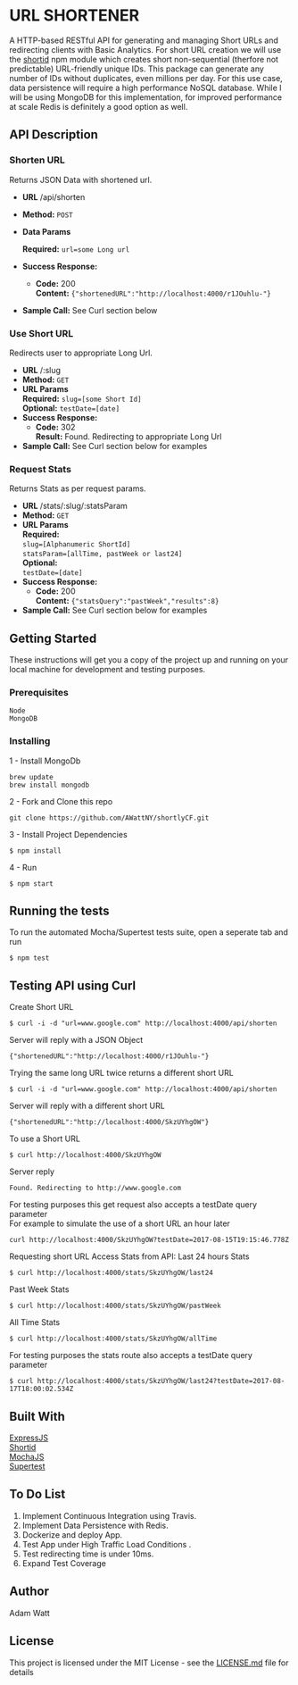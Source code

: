 # URL SHORTENER

A HTTP-based RESTful API for generating and managing Short URLs and redirecting clients with Basic Analytics.
For short URL creation we will use the [shortid](https://www.npmjs.com/package/shortid) npm module which creates short non-sequential (therfore not predictable) URL-friendly unique IDs. This package can generate any number of IDs without duplicates, even millions per day. For this use case, data persistence will require a high performance NoSQL database. While I will be using MongoDB for this implementation, for improved performance at scale Redis is definitely a good option as well. 

## API Description
### Shorten URL
  Returns JSON Data with shortened url.
* **URL**
  /api/shorten
* **Method:**
  `POST`
*  **Data Params**

   **Required:**
    `url=some Long url`
* **Success Response:**

  * **Code:** 200 <br />
    **Content:** `{"shortenedURL":"http://localhost:4000/r1JOuhlu-"}`
 
* **Sample Call:**
  See Curl section below
  
### Use Short URL
  Redirects user to appropriate Long Url.
* **URL**
  /:slug
* **Method:**
  `GET`
*  **URL Params** <br />
  **Required:** 
    `slug=[some Short Id]` <br />
  **Optional:** 
    `testDate=[date]` <br />
* **Success Response:**
  * **Code:** 302 <br />
    **Result:** Found. Redirecting to appropriate Long Url
* **Sample Call:**
  See Curl section below for examples

### Request Stats
  Returns Stats as per request params.
* **URL**
  /stats/:slug/:statsParam
* **Method:**
  `GET`
*  **URL Params** <br />
   **Required:** <br />
    `slug=[Alphanumeric ShortId]`<br />
    `statsParam=[allTime, pastWeek or last24]`<br />
   **Optional:** <br />
    `testDate=[date]`
* **Success Response:**
  * **Code:** 200 <br />
    **Content:** `{"statsQuery":"pastWeek","results":8}`
* **Sample Call:**
  See Curl section below for examples

## Getting Started

These instructions will get you a copy of the project up and running on your local machine for development and testing purposes.

### Prerequisites

```
Node
MongoDB
```

### Installing

1 - Install MongoDb
```
brew update
brew install mongodb
```
2 - Fork and Clone this repo
```
git clone https://github.com/AWattNY/shortlyCF.git
```
3 - Install Project Dependencies
```
$ npm install 
```
4 - Run
```
$ npm start
```

## Running the tests

To run the automated Mocha/Supertest tests suite, open a seperate tab and run 
```
$ npm test
```
## Testing API using Curl

Create Short URL
```
$ curl -i -d "url=www.google.com" http://localhost:4000/api/shorten
```
Server will reply with a JSON Object
```
{"shortenedURL":"http://localhost:4000/r1JOuhlu-"}
```
Trying the same long URL twice returns a different short URL
```
$ curl -i -d "url=www.google.com" http://localhost:4000/api/shorten
```
Server will reply with a different short URL
```
{"shortenedURL":"http://localhost:4000/SkzUYhgOW"}
```
To use a Short URL
```
$ curl http://localhost:4000/SkzUYhgOW
```
Server reply 
```
Found. Redirecting to http://www.google.com
```
For testing purposes this get request also accepts a testDate query parameter<br />
For example to simulate the use of a short URL an hour later
```
curl http://localhost:4000/SkzUYhgOW?testDate=2017-08-15T19:15:46.778Z
```
Requesting short URL Access Stats from API:
Last 24 hours Stats
```
$ curl http://localhost:4000/stats/SkzUYhgOW/last24
```
Past Week Stats
```
$ curl http://localhost:4000/stats/SkzUYhgOW/pastWeek
```
All Time Stats
```
$ curl http://localhost:4000/stats/SkzUYhgOW/allTime
```
For testing purposes the stats route also accepts a testDate query parameter
```
$ curl http://localhost:4000/stats/SkzUYhgOW/last24?testDate=2017-08-17T18:00:02.534Z
```

## Built With
[ExpressJS](https://expressjs.com/)<br />
[Shortid](https://www.npmjs.com/package/supertest)<br />
[MochaJS](https://mochajs.org/)<br />
[Supertest](https://www.npmjs.com/package/supertest)

## To Do List
<ol>
<li> Implement Continuous Integration using Travis.</li>
<li> Implement Data Persistence with Redis.</li>
<li> Dockerize and deploy App.</li>
<li> Test App under High Traffic Load Conditions .</li>
<li> Test redirecting time is under 10ms.</li>
<li> Expand Test Coverage </li>
</ol>

## Author
Adam Watt

## License

This project is licensed under the MIT License - see the [LICENSE.md](LICENSE.md) file for details


